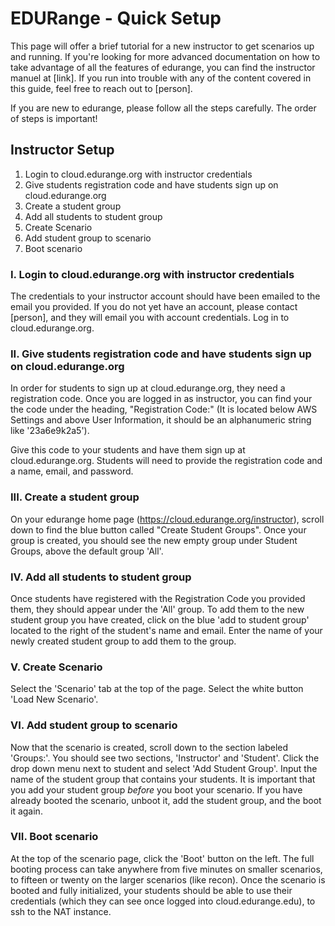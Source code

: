# EDURange - Quick Setup

This page will offer a brief tutorial for a new instructor to get scenarios up and running. 
If you're looking for more advanced documentation on how to take advantage of all the features
of edurange, you can find the instructor manuel at [link]. If you run into trouble with any of the
content covered in this guide, feel free to reach out to [person].

If you are new to edurange, please follow all the steps carefully. The order of steps is important!
 
## Instructor Setup

1. Login to cloud.edurange.org with instructor credentials
2. Give students registration code and have students sign up on cloud.edurange.org
3. Create a student group
4. Add all students to student group
5. Create Scenario
6. Add student group to scenario
7. Boot scenario


### I. Login to cloud.edurange.org with instructor credentials

The credentials to your instructor account should have been emailed to the email you provided.
If you do not yet have an account, please contact [person], and they will email you with
account credentials. Log in to cloud.edurange.org.

### II. Give students registration code and have students sign up on cloud.edurange.org

In order for students to sign up at cloud.edurange.org, they need a registration code.
Once you are logged in as instructor, you can find your the code under the heading,
"Registration Code:" (It is located below AWS Settings and above User Information, it
should be an alphanumeric string like '23a6e9k2a5').

Give this code to your students and have them sign up at cloud.edurange.org. Students will
need to provide the registration code and a name, email, and password.

### III. Create a student group

On your edurange home page (https://cloud.edurange.org/instructor), scroll down to find
the blue button called "Create Student Groups". Once your group is created, you should see
the new empty group under Student Groups, above the default group 'All'.

### IV. Add all students to student group

Once students have registered with the Registration Code you provided them, they should appear
under the 'All' group. To add them to the new student group you have created, click on the blue
'add to student group' located to the right of the student's name and email. Enter the name of 
your newly created student group to add them to the group.

### V. Create Scenario

Select the 'Scenario' tab at the top of the page. Select the white button 'Load New Scenario'.

### VI. Add student group to scenario

Now that the scenario is created, scroll down to the section labeled 'Groups:'. You should see
two sections, 'Instructor' and 'Student'. Click the drop down menu next to student and select
'Add Student Group'. Input the name of the student group that contains your students. It is
important that you add your student group *before* you boot your scenario. If you have already
booted the scenario, unboot it, add the student group, and the boot it again.

### VII. Boot scenario

At the top of the scenario page, click the 'Boot' button on the left. The full booting process
can take anywhere from five minutes on smaller scenarios, to fifteen or twenty on the larger 
scenarios (like recon). Once the scenario is booted and fully initialized, your students should
be able to use their credentials (which they can see once logged into cloud.edurange.edu), to
ssh to the NAT instance.


